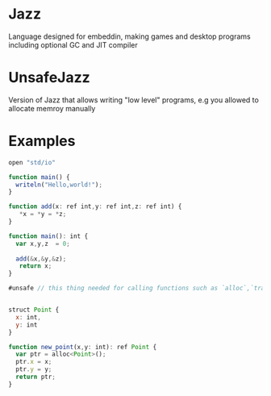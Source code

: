 # Jazz
Language designed for embeddin, making games and desktop programs including optional GC and JIT compiler

# UnsafeJazz
Version of Jazz that allows writing "low level" programs, e.g you allowed to allocate memroy manually


# Examples

```javascript
open "std/io"

function main() {
  writeln("Hello,world!");
}
```

```javascript
function add(x: ref int,y: ref int,z: ref int) {
   *x = *y = *z;
}

function main(): int {
  var x,y,z  = 0;
  
  add(&x,&y,&z);
   return x;
}
```

```javascript
#unsafe // this thing needed for calling functions such as `alloc`,`transmute` and etc


struct Point {
  x: int,
  y: int
}

function new_point(x,y: int): ref Point {
  var ptr = alloc<Point>();
  ptr.x = x;
  ptr.y = y;
  return ptr;
}
```

